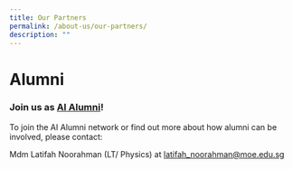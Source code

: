 ```yaml
---
title: Our Partners
permalink: /about-us/our-partners/
description: ""
---
```

# Alumni


### Join us as [AI Alumni](/partnerships/alumni/alumni-featured-interviews/)!


To join the AI Alumni network or find out more about how alumni can be involved, please contact:

  

Mdm Latifah Noorahman (LT/ Physics) at [latifah\_noorahman@moe.edu.sg](mailto:latifah_noorahman@moe.edu.sg)